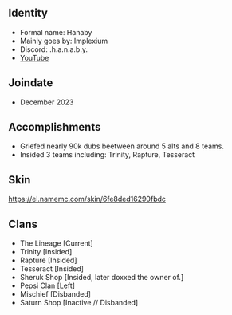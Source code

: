 ## Identity
* Formal name: Hanaby
* Mainly goes by: Implexium
* Discord: .h.a.n.a.b.y.
* [YouTube](https://www.youtube.com/@Hanaby)

## Joindate
* December 2023

## Accomplishments
- Griefed nearly 90k dubs beetween around 5 alts and 8 teams.
- Insided 3 teams including: Trinity, Rapture, Tesseract

## Skin
https://el.namemc.com/skin/6fe8ded16290fbdc

## Clans
- The Lineage [Current]
- Trinity [Insided]
- Rapture [Insided]
- Tesseract [Insided]
- Sheruk Shop [Insided, later doxxed the owner of.]
- Pepsi Clan [Left]
- Mischief [Disbanded]
- Saturn Shop [Inactive // Disbanded]
  
